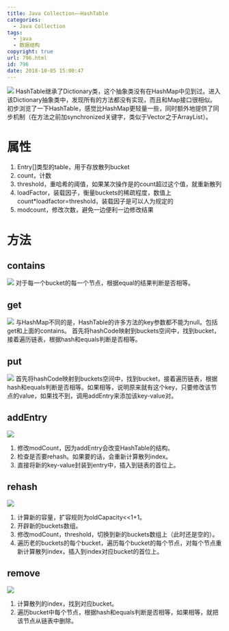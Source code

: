 ```yaml
---
title: Java Collection——HashTable
categories:
  - Java Collection
tags:
  - java
  - 数据结构
copyright: true
url: 796.html
id: 796
date: 2018-10-05 15:00:47
---
```


![](https://kherrisanbucketone.oss-cn-shanghai.aliyuncs.com/Snipaste_2018-05-09_16-06-28.jpg) HashTable继承了Dictionary类，这个抽象类没有在HashMap中见到过。进入该Dictionary抽象类中，发现所有的方法都没有实现，而且和Map接口很相似。 初步浏览了一下HashTable，感觉比HashMap更轻量一些，同时额外地提供了同步机制（在方法之前加synchronized关键字，类似于Vector之于ArrayList）。

<!-- more -->

属性
==

1.  Entry\[\]类型的table，用于存放散列bucket
2.  count，计数
3.  threshold，重哈希的阈值，如果某次操作是的count超过这个值，就重新散列
4.  loadFactor，装载因子，衡量buckets的稀疏程度，数值上count*loadfactor=threshold，装载因子是可以人为规定的
5.  modcount，修改次数，避免一边便利一边修改结果

方法
==

contains
--------

![](https://kherrisanbucketone.oss-cn-shanghai.aliyuncs.com/198594764fd8a3073742d7dc3825e52e.png) 对于每一个bucket的每一个节点，根据equal的结果判断是否相等。

get
---

![](https://kherrisanbucketone.oss-cn-shanghai.aliyuncs.com/733aee9734108a82dbadfdfc92ecba62.png) 与HashMap不同的是，HashTable的许多方法的key参数都不能为null。包括get和上面的contains。 首先将hashCode映射到buckets空间中，找到bucket，接着遍历链表，根据hash和equals判断是否相等。

put
---

![](https://kherrisanbucketone.oss-cn-shanghai.aliyuncs.com/c4a91c12029e0d1787efd34cc39876c6.png) 首先将hashCode映射到buckets空间中，找到bucket，接着遍历链表，根据hash和equals判断是否相等。如果相等，说明原来就有这个key，只要修改该节点的value，如果找不到，调用addEntry来添加该key-value对。

addEntry
--------

![](https://kherrisanbucketone.oss-cn-shanghai.aliyuncs.com/e3ce2928965d23892192f82e3f3d5752.png)

1.  修改modCount，因为addEntry会改变HashTable的结构。
2.  检查是否要rehash。如果要的话，会重新计算散列index。
3.  直接将新的key-value封装到entry中，插入到链表的首位上。

rehash
------

![](https://kherrisanbucketone.oss-cn-shanghai.aliyuncs.com/d667be502658a6fa7ce02fd2634d0e8d.png)

1.  计算新的容量，扩容规则为oldCapacity<<1+1。
2.  开辟新的buckets数组。
3.  修改modCount，threshold，切换到新的buckets数组上（此时还是空的）。
4.  遍历老的buckets的每个bucket，遍历每个bucket的每个节点，对每个节点重新计算散列index，插入到index对应bucket的首位上。

remove
------

![](https://kherrisanbucketone.oss-cn-shanghai.aliyuncs.com/facc0b15f4599a2a37c32621576f81d5.png)

1.  计算散列的index，找到对应bucket。
2.  遍历bucket中每个节点，根据hash和equals判断是否相等，如果相等，就把该节点从链表中删除。